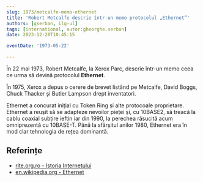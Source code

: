 ```yaml
---
slug: 1973/metcalfe-memo-ethernet
title: 'Robert Metcalfe descrie într-un memo protocolul „Ethernet”'
authors: [gserban, ilg-ul]
tags: [international, autor:gheorghe.serban]
date: 2023-12-28T10:45:15

eventDate: '1973-05-22'

---
```


În 22 mai 1973, Robert Metcalfe, la Xerox Parc, descrie într-un memo
ceea ce urma să devină protocolul **Ethernet**.

<!-- truncate -->

În 1975, Xerox a depus o cerere de brevet listând pe Metcalfe,
David Boggs, Chuck Thacker și Butler Lampson drept inventatori.

Ethernet a concurat inițial cu Token Ring și alte protocoale
proprietare. Ethernet a reușit să se adapteze nevoilor pieței și,
cu 10BASE2, să treacă la cablu coaxial subțire ieftin iar din 1990,
la perechea răsucită acum omniprezentă cu 10BASE-T.
Până la sfârșitul anilor 1980, Ethernet era în mod clar
tehnologia de rețea dominantă.

## Referințe

- [rite.org.ro - Istoria Internetului](https://rite.org.ro/istoria-internetului/)
- [en.wikipedia.org - Ethernet](https://en.wikipedia.org/wiki/Ethernet)
